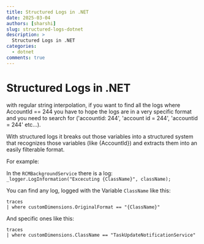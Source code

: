 ```yaml
---
title: Structured Logs in .NET
date: 2025-03-04
authors: [sharshi]
slug: structured-logs-dotnet
description: >
  Structured Logs in .NET
categories:
  - dotnet
comments: true
---
```



# Structured Logs in .NET

with regular string interpolation, if you want to find all the logs where AccountId == 244 you have to hope the logs are in a very specific format and you need to search for ('accountid: 244', 'account id = 244', 'accountid = 244' etc...).

With structured logs it breaks out those variables into a structured system that recognizes those variables (like {AccountId}) and extracts them into an easily filterable format.

For example:

In the `RCMBackgroundService` there is a log:
`_logger.LogInformation("Excecuting {ClassName}", className);`

You can find any log, logged with the Variable `ClassName` like this:
```
traces
| where customDimensions.OriginalFormat == "{ClassName}"
```
And specific ones like this:
```
traces
| where customDimensions.ClassName == "TaskUpdateNotificationService"
```
